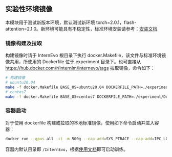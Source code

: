 ## 实验性环境镜像
本模块用于测试新版本环境，默认测试新环境 torch=2.0.1，flash-attention=2.1.0。新环境可能具有不稳定性，标准环境安装请参考：[安装文档](../doc/install.md)

### 镜像构建及拉取
构建镜像时请于 InternEvo 根目录下执行 docker.Makefile，该文件与标准环境镜像共用，所使用的 Dockerfile 位于 experiment 目录下。也可直接从 https://hub.docker.com/r/internlm/internevo/tags 拉取镜像，命令如下：
```bash
# 构建镜像
# ubuntu20.04
make -f docker.Makefile BASE_OS=ubuntu20.04 DOCKERFILE_PATH=./experiment/Dockerfile-ubuntu PYTORCH_VERSION=2.0.1 TORCHVISION_VERSION=0.15.2 TORCHAUDIO_VERSION=2.0.2 FLASH_ATTEN_VERSION=2.1.0
# centos7
make -f docker.Makefile BASE_OS=centos7 DOCKERFILE_PATH=./experiment/Dockerfile-centos PYTORCH_VERSION=2.0.1 TORCHVISION_VERSION=0.15.2 TORCHAUDIO_VERSION=2.0.2 FLASH_ATTEN_VERSION=2.1.0
```

### 容器启动
对于使用 dockerfile 构建或拉取的本地标准镜像，使用如下命令启动并进入容器：
```bash
docker run --gpus all -it -m 500g --cap-add=SYS_PTRACE --cap-add=IPC_LOCK --shm-size 20g --network=host --name myinternlm internlm/Internevo:experiment-torch2.0.1-flashatten2.1.0-centos7 bash
```
容器内默认目录即 `/InternEvo`，根据[使用文档](../doc/usage.md)即可启动训练。
